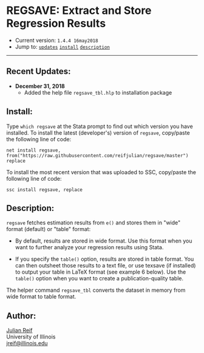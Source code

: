 # REGSAVE: Extract and Store Regression Results

- Current version: `1.4.4 16may2018`
- Jump to: [`updates`](#recent-updates) [`install`](#install) [`description`](#description)

-----------

## Recent Updates:

* **December 31, 2018**
  - Added the help file `regsave_tbl.hlp` to installation package

## Install:

Type `which regsave` at the Stata prompt to find out which version you have installed. To install the latest (developer's) version of `regsave`, copy/paste the following line of code:

```
net install regsave, from("https://raw.githubusercontent.com/reifjulian/regsave/master") replace
```

To install the most recent version that was uploaded to SSC, copy/paste the following line of code:
```
ssc install regsave, replace
```

## Description: 

`regsave` fetches estimation results from `e()` and stores them in "wide" format (default) or "table" format:

- By default, results are stored in wide format. Use this format when you want to further analyze your regression results using Stata.

- If you specify the `table()` option, results are stored in table format.  You can then outsheet those results to a text file, or use texsave (if installed) to output your table in LaTeX format (see example 6 below). Use the `table()` option when you want to create a publication-quality table.

The helper command `regsave_tbl` converts the dataset in memory from wide format to table format.

## Author:

[Julian Reif](http://www.julianreif.com)
<br>University of Illinois
<br>jreif@illinois.edu
